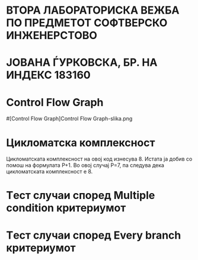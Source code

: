 # ВТОРА ЛАБОРАТОРИСКА ВЕЖБА ПО ПРЕДМЕТОТ СОФТВЕРСКО ИНЖЕНЕРСТОВО
# ЈОВАНА ЃУРКОВСКА, БР. НА ИНДЕКС 183160
# Control Flow Graph
#[Control Flow Graph]Control Flow Graph-slika.png
# Цикломатска комплексност
Цикломатската комплексност на овој код изнесува 8. Истата ја добив со помош на формулата P+1. Во овој случај P=7, па следува дека цикломатската комплексност е 8.
# Tест случаи според Multiple condition критериумот
# Tест случаи според Every branch критериумот
